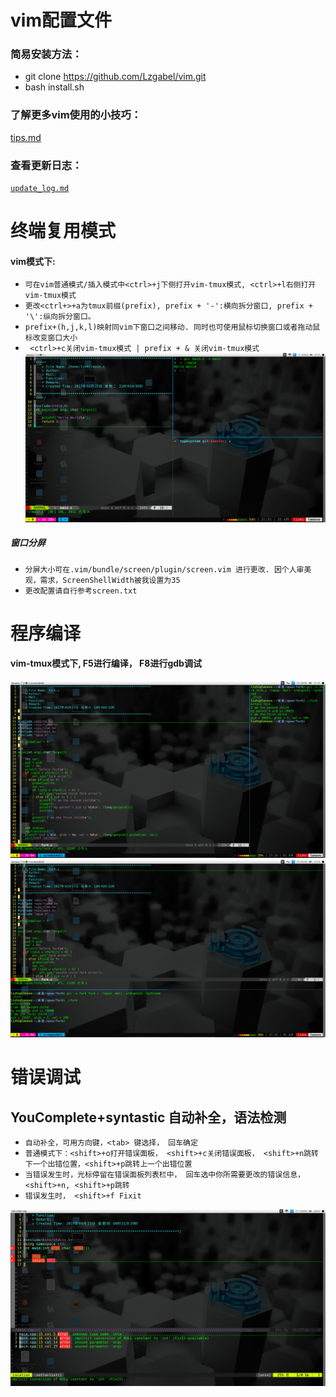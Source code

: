 # vim配置文件

### 简易安装方法：
- git clone https://github.com/Lzgabel/vim.git
- bash install.sh

### 了解更多vim使用的小技巧：

[tips.md](tips.md)

### 查看更新日志：

[`update_log.md`](update_log.md)

# 终端复用模式
#### vim模式下:
- `可在vim普通模式/插入模式中<ctrl>+j下侧打开vim-tmux模式, <ctrl>+l右侧打开vim-tmux模式`
- `更改<ctrl+>+a为tmux前缀(prefix), prefix + '-':横向拆分窗口, prefix + '\':纵向拆分窗口。`
- `prefix+(h,j,k,l)映射同vim下窗口之间移动. 同时也可使用鼠标切换窗口或者拖动鼠标改变窗口大小`
- ` <ctrl>+c关闭vim-tmux模式 | prefix + & 关闭vim-tmux模式`
![screenshot.png](vim-tmux.png)

##### 窗口分屏
- `分屏大小可在.vim/bundle/screen/plugin/screen.vim 进行更改. 因个人审美观，需求，ScreenShellWidth被我设置为35`
- `更改配置请自行参考screen.txt`

# 程序编译
#### vim-tmux模式下, F5进行编译， F8进行gdb调试
![screenshot.png](vim-tmux-right.png)
![screenshot.png](vim-tmux-buttom.png)

# 错误调试
## YouComplete+syntastic 自动补全，语法检测
- `自动补全，可用方向键，<tab> 键选择， 回车确定`
- `普通模式下：<shift>+o打开错误面板， <shift>+c关闭错误面板， <shift>+n跳转下一个出错位置，<shift>+p跳转上一个出错位置`
- `当错误发生时，光标停留在错误面板列表栏中， 回车选中你所需要更改的错误信息，<shift>+n, <shift>+p跳转`
- `错误发生时， <shift>+f Fixit`

![screenshot.png](vim-error.png)




